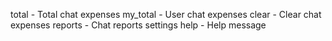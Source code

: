 total - Total chat expenses
my_total - User chat expenses
clear - Clear chat expenses
reports - Chat reports settings
help - Help message
